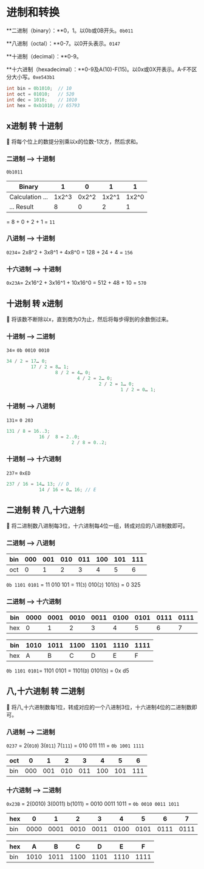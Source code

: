 # 进制和转换

**二进制（binary）：**0，1。以0b或0B开头。`0b011`

**八进制（octal）：**0-7。以0开头表示。`0147`

**十进制（decimal）：**0-9。

**十六进制（hexadecimal）：**0-9及A(10)-F(15)。以0x或0X开表示。A-F不区分大小写。`0xe543b1`

```java
int bin = 0b1010;  // 10
int oct = 01010;   // 520
int dec = 1010;    // 1010
int hex = 0xb1010; // 65793
```

## x进制 转 十进制


📌 将每个位上的数提分别乘以x的位数-1次方，然后求和。

### 二进制 —> 十进制

`0b1011` 

| Binary | 1 | 0 | 1 | 1 |
| --- | --- | --- | --- | --- |
| Calculation ... | 1x2^3 | 0x2^2 | 1x2^1 | 1x2^0 |
| ... Result | 8 | 0 | 2 | 1 |

= 8 + 0 + 2 + 1 = `11`

### 八进制 —> 十进制

`0234`= 2x8^2 + 3x8^1 + 4x8^0 = 128 + 24 + 4 = `156`

### 十六进制 —> 十进制

`0x23A`= 2x16^2 + 3x16^1 + 10x16^0 = 512 + 48 + 10 = `570`



## 十进制 转 x进制


📌 将该数不断除以x，直到商为0为止，然后将每步得到的余数倒过来。

### 十进制 —> 二进制

`34`= `0b 0010 0010`

```java
34 / 2 = 17… 0;  
		 17 / 2 = 8… 1;  
				  8 / 2 = 4… 0;  
						  4 / 2 = 2… 0;  
								  2 / 2 = 1… 0;  
                                          1 / 2 = 0… 1;
```



### 十进制 —> 八进制

`131`= `0 203`

```java
131 / 8 = 16..3;  
			16 /  8 = 2..0; 
						2 / 8 = 0..2;  
```



### 十进制 —> 十六进制

`237`= `0xED`

```java
237 / 16 = 14… 13; // D  
			14 / 16 = 0… 16; // E
```





## 二进制 转 八,十六进制

📌 将二进制数八进制每3位，十六进制每4位一组，转成对应的八进制数即可。

### 二进制 —> 八进制

| bin | 000 | 001 | 010 | 011 | 100 | 101 | 111 |
| --- | --- | --- | --- | --- | --- | --- | --- |
| oct | 0 | 1 | 2 | 3 | 4 | 5 | 6 |

`0b 1101 0101` = 11 010 101 = 11(`3`) 010(`2`) 101(`5`) = 0 325



### 二进制 —> 十六进制

| bin | 0000 | 0001 | 0010 | 0011 | 0100 | 0101 | 0111 | 0111 | 1000 | 1001 |
| --- | --- | --- | --- | --- | --- | --- | --- | --- | --- | --- |
| hex | 0 | 1 | 2 | 3 | 4 | 5 | 6 | 7 | 8 | 9 |

| bin | 1010 | 1011 | 1100 | 1101 | 1110 | 1111 |
| --- | --- | --- | --- | --- | --- | --- |
| hex | A | B | C | D | E | F |

`0b 1101 0101`= 1101 0101 = 1101(`D`) 0101(`5`) = 0x d5



## 八,十六进制 转 二进制


📌 将八,十六进制数每1位，转成对应的一个八进制3位，十六进制4位的二进制数即可。

### 八进制 —> 二进制

`0237` = 2(`010`) 3(`011`) 7(`111`) = 010 011 111 = `0b 1001 1111`

| oct | 0 | 1 | 2 | 3 | 4 | 5 | 6 |
| --- | --- | --- | --- | --- | --- | --- | --- |
| bin | 000 | 001 | 010 | 011 | 100 | 101 | 111 |

### 十六进制 —> 二进制

`0x23B` = 2(0010) 3(0011) b(1011) = 0010 0011 1011 = `0b 0010 0011 1011`

| hex | 0 | 1 | 2 | 3 | 4 | 5 | 6 | 7 | 8 | 9 |
| --- | --- | --- | --- | --- | --- | --- | --- | --- | --- | --- |
| bin | 0000 | 0001 | 0010 | 0011 | 0100 | 0101 | 0111 | 0111 | 1000 | 1001 |

| hex | A | B | C | D | E | F |
| --- | --- | --- | --- | --- | --- | --- |
| bin | 1010 | 1011 | 1100 | 1101 | 1110 | 1111 |